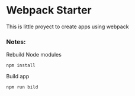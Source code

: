 # Webpack Starter

This is little proyect to create apps using webpack

### Notes:

Rebuild Node modules
```
npm install
```

Build app
```
npm run bild
```